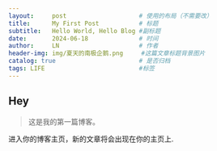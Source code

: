 ```yaml
---
layout:     post   				    # 使用的布局（不需要改）
title:      My First Post 			# 标题 
subtitle:   Hello World, Hello Blog #副标题
date:       2024-06-18 				# 时间
author:     LN 						# 作者
header-img: img/夏天的南极企鹅.png 	#这篇文章标题背景图片
catalog: true 						# 是否归档
tags: LIFE					        #标签
---
```


## Hey
>这是我的第一篇博客。

进入你的博客主页，新的文章将会出现在你的主页上.
